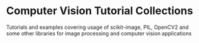Computer Vision Tutorial Collections
=========

Tutorials and examples covering usage of scikit-image, PIL, OpenCV2 and some other libraries for image processing and computer vision applications
